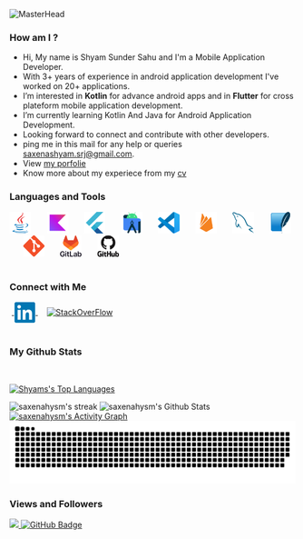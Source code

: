 ![MasterHead](https://1.bp.blogspot.com/-7A4WynwLsMw/XbBpCXG8fHI/AAAAAAAAMt4/uOa1bpLskYgrwGbllhSu2SDj_Mig8SXJQCLcBGAsYHQ/s1600/2000_600px.gif)

### How am I ?

- Hi, My name is Shyam Sunder Sahu and I'm a Mobile Application Developer.
- With 3+ years of experience in android application development I've worked on 20+ applications.
- I’m interested in **Kotlin** for advance android apps and in **Flutter** for cross plateform mobile application development.
- I’m currently learning Kotlin And Java for Android Application Development.
- Looking forward to connect and contribute with other developers.
- ping me in this mail for any help or queries saxenashyam.srj@gmail.com.
- View [my porfolie][0]
- Know more about my experiece from my [cv][1]



<!---
saxenahysm/saxenahysm is a ✨ special ✨ repository because its `README.md` (this file) appears on your GitHub profile.
You can click the Preview link to take a look at your changes.
--->

### Languages and Tools

<div>
  <img src="https://github.com/devicons/devicon/blob/master/icons/java/java-original.svg" title="Java" alt="Java" width="38" height="38"/>
&nbsp;&nbsp;&nbsp;&nbsp;&nbsp;
  <img src="https://github.com/devicons/devicon/blob/master/icons/kotlin/kotlin-original.svg" title="Kotlin" alt="Kotlin" width="38" height="38"/>
&nbsp;&nbsp;&nbsp;&nbsp;&nbsp;
  <img src="https://github.com/devicons/devicon/blob/master/icons/flutter/flutter-original.svg" title="Flutter" alt="Flutter" width="38" height="38"/>
&nbsp;&nbsp;&nbsp;&nbsp;&nbsp;
  <img src="https://github.com/devicons/devicon/blob/master/icons/androidstudio/androidstudio-original.svg" title="Android Studio" alt="Android Studio" width="38" height="38"/>
&nbsp;&nbsp;&nbsp;&nbsp;&nbsp;
  <img src="https://github.com/devicons/devicon/blob/master/icons/vscode/vscode-original.svg" title="Visual Studio Code" alt="Visual Studio Code" width="38" height="38"/>
&nbsp;&nbsp;&nbsp;&nbsp;&nbsp;
  <img src="https://github.com/devicons/devicon/blob/master/icons/firebase/firebase-plain.svg" title="Firebase" alt="Firebase" width="38" height="38"/>
&nbsp;&nbsp;&nbsp;&nbsp;&nbsp;
  <img src="https://github.com/devicons/devicon/blob/master/icons/mysql/mysql-original.svg" title="MySQL"  alt="MySQL" width="38" height="38"/>
&nbsp;&nbsp;&nbsp;&nbsp;&nbsp;
  <img src="https://github.com/devicons/devicon/blob/master/icons/sqlite/sqlite-original.svg" title="SQLite" **alt="SQLite" width="38" height="38"/>
&nbsp;&nbsp;&nbsp;&nbsp;&nbsp;
  <img src="https://github.com/devicons/devicon/blob/master/icons/git/git-original.svg" title="Git" **alt="Git" width="38" height="38"/>
&nbsp;&nbsp;&nbsp;&nbsp;&nbsp;
  <img src="https://github.com/devicons/devicon/blob/master/icons/gitlab/gitlab-original-wordmark.svg" title="GitLab" **alt="GitLab" width="38" height="38"/>
&nbsp;&nbsp;&nbsp;&nbsp;&nbsp;
  <img src="https://github.com/devicons/devicon/blob/master/icons/github/github-original-wordmark.svg" title="GitHub" **alt="GitHub" width="38" height="38"/>
</div>
<br>

### Connect with Me
<div>
 &nbsp;<a href="https://www.linkedin.com/in/shyam-sunder-6058a816a/" target="blank">
    <img align="center" src="https://github.com/devicons/devicon/blob/master/icons/linkedin/linkedin-original.svg" alt="https://www.linkedin.com/in/shyam-sunder-6058a816a/" height="38" width="38" />
 </a>&nbsp;&nbsp;&nbsp;
 <a href="https://stackoverflow.com/users/18542740/shyam-sunder=profile" target="blank">
  <img align="center" src="https://cdn-icons-png.flaticon.com/512/2111/2111628.png" alt="StackOverFlow" height="38" width="38" />
 </a>
</div>
<br>
<!----------------------------------------------------------------------------------------------------------------------------------------->

### My Github Stats
<br>   
<p align="left">      
  <a href="https://github.com/saxenahysm/github-readme-stats"><img alt="Shyams's Top Languages" src="https://github-readme-stats.vercel.app/api/top-langs/?username=saxenahysm&langs_count=8&count_private=true&layout=compact&theme=react&hide_border=true&bg_color=0D1117" width="48%"/></a>
</p>
<div>
 <img aling="left" title="🔥 Get streak stats for your profile at git.io/streak-stats"alt="saxenahysm's streak"src="https://github-readme-streak-stats.herokuapp.com/?user=saxenahysm&theme=black-ice&hide_border=true&stroke=0000&background=0D1117" width="48%"/>
 <img aling="right"alt="saxenahysm's Github Stats"src="https://github-readme-stats.vercel.app/api?username=saxenahysm&show_icons=true&count_private=true&theme=react&hide_border=true&bg_color=0D1117" width="48%"/> 
<div>
 <!----------------------------------------------------------------------------------------------------------------------------------------->
 <!--------------------------------------------------------GRAPH------------------------------------------------------------>
<a href="https://github.com/saxenahysm/github-readme-activity-graph"><img alt="saxenahysm's Activity Graph" src="https://activity-graph.herokuapp.com/graph?username=saxenahysm&bg_color=0D1117&color=5BCDEC&line=5BCDEC&point=FFFFFF&hide_border=true" /></a>
 <!--------------------------------------------------------SNACK CALENDAR------------------------------------------------------------>
<div align="center">
  <a href="[https://www.linkedin.com/in/mitresh-prajapati/](https://www.linkedin.com/in/shyam-sunder-6058a816a/)"> 
  <img  src="https://github.com/1999AZZAR/1999AZZAR/blob/main/resources/img/grid-snake.svg" alt="snake"  width="100%"/></a>
</div>
 <!--------------------------------------------------------Profile Views------------------------------------------------------------>
 
### Views and Followers
<a href="https://github.com/saxenahysm/github-profile-views-counter">
    <img src="https://komarev.com/ghpvc/?username=saxenahysm">
</a>
<a href="https://github.com/saxenahysm?tab=followers"><img src="https://img.shields.io/github/followers/saxenahysm?label=Followers&style=social" alt="GitHub Badge"></a
  
  
  
  
[0]: https://sites.google.com/view/shyam-/home
[1]: https://docs.google.com/document/d/1GDnLrnyOLNhfh8Smz5D0olQFpt4gwKWu/edit#heading=h.30j0zll

